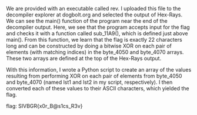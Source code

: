 We are provided with an executable called rev. I uploaded this file to the decompiler explorer at
dogbolt.org and selected the output of Hex-Rays. We can see the main() function of the program near the
end of the decompiler output. Here, we see that the program accepts input for the flag and checks it
with a function called sub_11A9(), which is defined just above main(). From this function, we learn that
the flag is exactly 22 characters long and can be constructed by doing a bitwise XOR on each pair of
elements (with matching indices) in the byte_4050 and byte_4070 arrays. These two arrays are defined at the
top of the Hex-Rays output.

With this information, I wrote a Python script to create an array of the values resulting from performing
XOR on each pair of elements from byte_4050 and byte_4070 (named lst1 and lst2 in my script, respectively).
I then converted each of these values to their ASCII characters, which yielded the flag.

flag: SIVBGR{x0r_B@s1cs_R3v}

